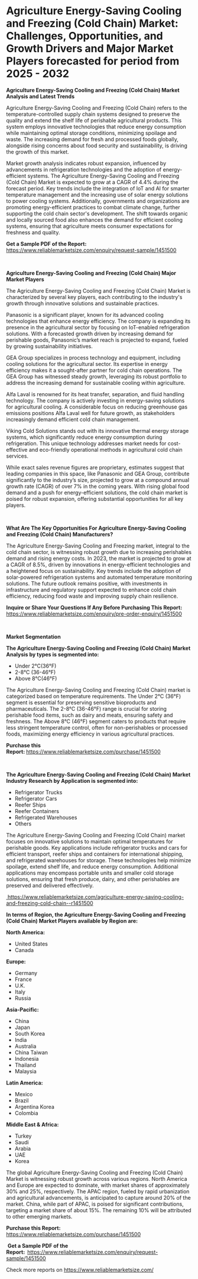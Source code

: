 <p><h1>Agriculture Energy-Saving Cooling and Freezing (Cold Chain) Market: Challenges, Opportunities, and Growth Drivers and Major Market Players forecasted for period from 2025 - 2032</h1></p><p><strong>Agriculture Energy-Saving Cooling and Freezing (Cold Chain) Market Analysis and Latest Trends</strong></p>
<p><p>Agriculture Energy-Saving Cooling and Freezing (Cold Chain) refers to the temperature-controlled supply chain systems designed to preserve the quality and extend the shelf life of perishable agricultural products. This system employs innovative technologies that reduce energy consumption while maintaining optimal storage conditions, minimizing spoilage and waste. The increasing demand for fresh and processed foods globally, alongside rising concerns about food security and sustainability, is driving the growth of this market.</p><p>Market growth analysis indicates robust expansion, influenced by advancements in refrigeration technologies and the adoption of energy-efficient systems. The Agriculture Energy-Saving Cooling and Freezing (Cold Chain) Market is expected to grow at a CAGR of 4.4% during the forecast period. Key trends include the integration of IoT and AI for smarter temperature management and the increasing use of solar energy solutions to power cooling systems. Additionally, governments and organizations are promoting energy-efficient practices to combat climate change, further supporting the cold chain sector's development. The shift towards organic and locally sourced food also enhances the demand for efficient cooling systems, ensuring that agriculture meets consumer expectations for freshness and quality.</p></p>
<p><strong>Get a Sample PDF of the Report:&nbsp;</strong> <a href="https://www.reliablemarketsize.com/enquiry/request-sample/1451500?utm_campaign=2925&utm_medium=2&utm_source=Github&utm_content=ia&utm_term=11032025&utm_id=agriculture-energy-saving-cooling-and-freezing-cold-chain">https://www.reliablemarketsize.com/enquiry/request-sample/1451500</a></p>
<p>&nbsp;</p>
<p><strong>Agriculture Energy-Saving Cooling and Freezing (Cold Chain) Major Market Players</strong></p>
<p><p>The Agriculture Energy-Saving Cooling and Freezing (Cold Chain) Market is characterized by several key players, each contributing to the industry's growth through innovative solutions and sustainable practices.</p><p>Panasonic is a significant player, known for its advanced cooling technologies that enhance energy efficiency. The company is expanding its presence in the agricultural sector by focusing on IoT-enabled refrigeration solutions. With a forecasted growth driven by increasing demand for perishable goods, Panasonic’s market reach is projected to expand, fueled by growing sustainability initiatives.</p><p>GEA Group specializes in process technology and equipment, including cooling solutions for the agricultural sector. Its expertise in energy efficiency makes it a sought-after partner for cold chain operations. The GEA Group has witnessed steady growth, leveraging its robust portfolio to address the increasing demand for sustainable cooling within agriculture.</p><p>Alfa Laval is renowned for its heat transfer, separation, and fluid handling technology. The company is actively investing in energy-saving solutions for agricultural cooling. A considerable focus on reducing greenhouse gas emissions positions Alfa Laval well for future growth, as stakeholders increasingly demand efficient cold chain management.</p><p>Viking Cold Solutions stands out with its innovative thermal energy storage systems, which significantly reduce energy consumption during refrigeration. This unique technology addresses market needs for cost-effective and eco-friendly operational methods in agricultural cold chain services.</p><p>While exact sales revenue figures are proprietary, estimates suggest that leading companies in this space, like Panasonic and GEA Group, contribute significantly to the industry’s size, projected to grow at a compound annual growth rate (CAGR) of over 7% in the coming years. With rising global food demand and a push for energy-efficient solutions, the cold chain market is poised for robust expansion, offering substantial opportunities for all key players.</p></p>
<p>&nbsp;</p>
<p><strong>What Are The Key Opportunities For Agriculture Energy-Saving Cooling and Freezing (Cold Chain) Manufacturers?</strong></p>
<p><p>The Agriculture Energy-Saving Cooling and Freezing market, integral to the cold chain sector, is witnessing robust growth due to increasing perishables demand and rising energy costs. In 2023, the market is projected to grow at a CAGR of 8.5%, driven by innovations in energy-efficient technologies and a heightened focus on sustainability. Key trends include the adoption of solar-powered refrigeration systems and automated temperature monitoring solutions. The future outlook remains positive, with investments in infrastructure and regulatory support expected to enhance cold chain efficiency, reducing food waste and improving supply chain resilience.</p></p>
<p><strong>Inquire or Share Your Questions If Any Before Purchasing This Report:</strong> <a href="https://www.reliablemarketsize.com/enquiry/pre-order-enquiry/1451500?utm_campaign=2925&utm_medium=2&utm_source=Github&utm_content=ia&utm_term=11032025&utm_id=agriculture-energy-saving-cooling-and-freezing-cold-chain">https://www.reliablemarketsize.com/enquiry/pre-order-enquiry/1451500</a></p>
<p>&nbsp;</p>
<p><strong>Market Segmentation</strong></p>
<p><strong>The Agriculture Energy-Saving Cooling and Freezing (Cold Chain) Market Analysis by types is segmented into:</strong></p>
<p><ul><li>Under 2°C(36°F)</li><li>2-8°C (36-46°F)</li><li>Above 8°C(46°F)</li></ul></p>
<p><p>The Agriculture Energy-Saving Cooling and Freezing (Cold Chain) market is categorized based on temperature requirements. The Under 2°C (36°F) segment is essential for preserving sensitive bioproducts and pharmaceuticals. The 2-8°C (36-46°F) range is crucial for storing perishable food items, such as dairy and meats, ensuring safety and freshness. The Above 8°C (46°F) segment caters to products that require less stringent temperature control, often for non-perishables or processed foods, maximizing energy efficiency in various agricultural practices.</p></p>
<p><strong>Purchase this Report:&nbsp;</strong><a href="https://www.reliablemarketsize.com/purchase/1451500?utm_campaign=2925&utm_medium=2&utm_source=Github&utm_content=ia&utm_term=11032025&utm_id=agriculture-energy-saving-cooling-and-freezing-cold-chain">https://www.reliablemarketsize.com/purchase/1451500</a></p>
<p>&nbsp;</p>
<p><strong>The Agriculture Energy-Saving Cooling and Freezing (Cold Chain) Market Industry Research by Application is segmented into:</strong></p>
<p><ul><li>Refrigerator Trucks</li><li>Refrigerator Cars</li><li>Reefer Ships</li><li>Reefer Containers</li><li>Refrigerated Warehouses</li><li>Others</li></ul></p>
<p><p>The Agriculture Energy-Saving Cooling and Freezing (Cold Chain) market focuses on innovative solutions to maintain optimal temperatures for perishable goods. Key applications include refrigerator trucks and cars for efficient transport, reefer ships and containers for international shipping, and refrigerated warehouses for storage. These technologies help minimize spoilage, extend shelf life, and reduce energy consumption. Additional applications may encompass portable units and smaller cold storage solutions, ensuring that fresh produce, dairy, and other perishables are preserved and delivered effectively.</p></p>
<p><a href="https://www.reliablemarketsize.com/agriculture-energy-saving-cooling-and-freezing-cold-chain--r1451500?utm_campaign=2925&utm_medium=2&utm_source=Github&utm_content=ia&utm_term=11032025&utm_id=agriculture-energy-saving-cooling-and-freezing-cold-chain">&nbsp;https://www.reliablemarketsize.com/agriculture-energy-saving-cooling-and-freezing-cold-chain--r1451500</a></p>
<p><strong>In terms of Region, the Agriculture Energy-Saving Cooling and Freezing (Cold Chain) Market Players available by Region are:</strong></p>
<p>
    <p> <strong> North America: </strong>
        <ul>
            <li>United States</li>
            <li>Canada</li>
        </ul>
        </p> 
    <p> <strong> Europe: </strong>
        <ul>
            <li>Germany</li>
            <li>France</li>
            <li>U.K.</li>
            <li>Italy</li>
            <li>Russia</li>
        </ul>
        </p> 
    <p> <strong> Asia-Pacific: </strong>
        <ul>
            <li>China</li>
            <li>Japan</li>
            <li>South Korea</li>
            <li>India</li>
            <li>Australia</li>
            <li>China Taiwan</li>
            <li>Indonesia</li>
            <li>Thailand</li>
            <li>Malaysia</li>
        </ul>
        </p> 
    <p> <strong> Latin America: </strong>
        <ul>
            <li>Mexico</li>
            <li>Brazil</li>
            <li>Argentina Korea</li>
            <li>Colombia</li>
        </ul>
        </p> 
    <p> <strong> Middle East & Africa: </strong>
        <ul>
            <li>Turkey</li>
            <li>Saudi</li>
            <li>Arabia</li>
            <li>UAE</li>
            <li>Korea</li>
        </ul>
    </p>
    </p>
<p><p>The global Agriculture Energy-Saving Cooling and Freezing (Cold Chain) Market is witnessing robust growth across various regions. North America and Europe are expected to dominate, with market shares of approximately 30% and 25%, respectively. The APAC region, fueled by rapid urbanization and agricultural advancements, is anticipated to capture around 20% of the market. China, while part of APAC, is poised for significant contributions, targeting a market share of about 15%. The remaining 10% will be attributed to other emerging markets.</p></p>
<p><strong>Purchase this Report: </strong><a href="https://www.reliablemarketsize.com/purchase/1451500?utm_campaign=2925&utm_medium=2&utm_source=Github&utm_content=ia&utm_term=11032025&utm_id=agriculture-energy-saving-cooling-and-freezing-cold-chain">https://www.reliablemarketsize.com/purchase/1451500</a></p>
<p>&nbsp;<strong>Get a Sample PDF of the Report:&nbsp;&nbsp;</strong><a href="https://www.reliablemarketsize.com/enquiry/request-sample/1451500?utm_campaign=2925&utm_medium=2&utm_source=Github&utm_content=ia&utm_term=11032025&utm_id=agriculture-energy-saving-cooling-and-freezing-cold-chain">https://www.reliablemarketsize.com/enquiry/request-sample/1451500</a></p>
<p><strong></strong></p>
<p>Check more reports on <a href="https://www.reliablemarketsize.com/?utm_campaign=2925&utm_medium=2&utm_source=Github&utm_content=ia&utm_term=11032025&utm_id=agriculture-energy-saving-cooling-and-freezing-cold-chain">https://www.reliablemarketsize.com/</a></p>